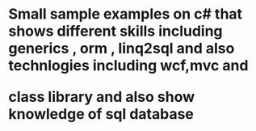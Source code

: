 <h1> Small sample examples on c# that shows different skills including generics , orm , linq2sql and also technlogies including wcf,mvc and 
  
  class library and also show knowledge of sql database </h1>
